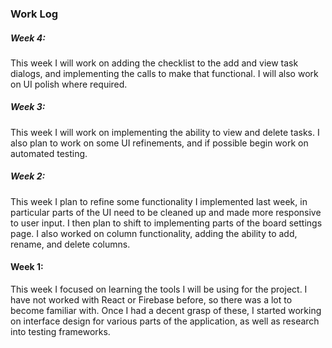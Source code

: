 ### Work Log

##### Week 4:
This week I will work on adding the checklist to the add and view task dialogs, and implementing
the calls to make that functional. I will also work on UI polish where required.

##### Week 3:
This week I will work on implementing the ability to view and delete tasks. I also plan to work
on some UI refinements, and if possible begin work on automated testing.

##### Week 2:
This week I plan to refine some functionality I implemented last week, in particular parts
of the UI need to be cleaned up and made more responsive to user input. I then plan to shift to
implementing parts of the board settings page. I also worked on column functionality, adding the
ability to add, rename, and delete columns.

#### Week 1:
This week I focused on learning the tools I will be using for the project. I have not worked with
React or Firebase before, so there was a lot to become familiar with. Once I had a decent grasp
of these, I started working on interface design for various parts of the application, as well as 
research into testing frameworks.
